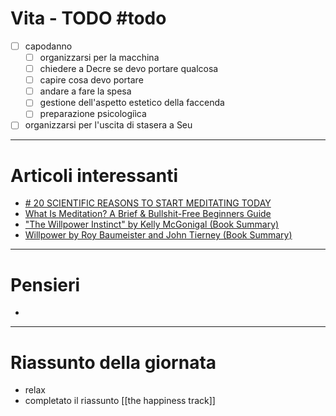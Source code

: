 # Vita - TODO #todo 
- [ ] capodanno
    - [ ] organizzarsi per la macchina
    - [ ] chiedere a Decre se devo portare qualcosa
    - [ ] capire cosa devo portare
    - [ ] andare a fare la spesa
    - [ ] gestione dell'aspetto estetico della faccenda
    - [ ] preparazione psicologiìca
- [ ] organizzarsi per l'uscita di stasera a Seu

---

# Articoli interessanti
- [# 20 SCIENTIFIC REASONS TO START MEDITATING TODAY](https://emmaseppala.com/20-scientific-reasons-to-start-meditating-today/)
- [What Is Meditation? A Brief & Bullshit-Free Beginners Guide](https://www.njlifehacks.com/what-is-meditation/)
- ["The Willpower Instinct" by Kelly McGonigal (Book Summary)](https://www.njlifehacks.com/willpower-instinct-kelly-mcgonigal-summary/)
- [Willpower by Roy Baumeister and John Tierney (Book Summary)](https://www.njlifehacks.com/willpower-roy-baumeister-summary/)

---

# Pensieri
- 

---

# Riassunto della giornata
- relax
- completato il riassunto [[the happiness track]]